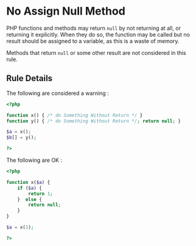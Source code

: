 <!-- Good Practices -->
# No Assign Null Method

PHP functions and methods may return `null` by not returning at all, or returning it explicitly. When they do so, the function may be called but no result should be assigned to a variable, as this is a waste of memory. 

Methods that return `null` or some other result are not considered in this rule. 

## Rule Details

The following are considered a warning : 

```php
<?php

function x() { /* do Something Without Return */ }
function y() { /* do Something Without Return */; return null; }

$a = x();
$b[] = y();

?>
```

The following are OK : 

```php
<?php

function x($a) { 
	if ($a) {
		return 1;
	}  else {
		return null;
	}
}

$a = x(1);

?>
```

<!--
## When Not To Use It

## Further Reading

* []()

-->